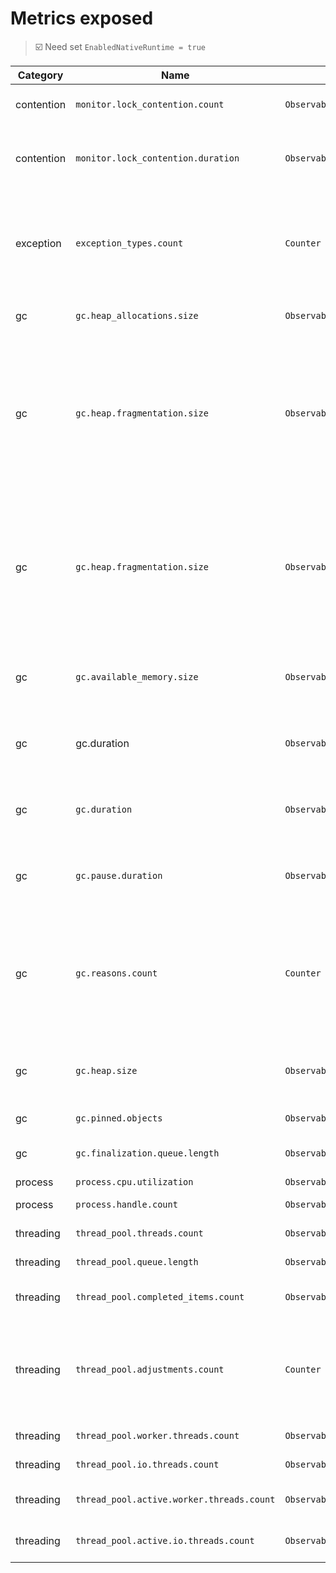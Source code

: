 ﻿# Metrics exposed

> ☑️ Need set `EnabledNativeRuntime = true`

| Category | Name                                     | Type    | Unit  | Description                                                                                                                                                                                                 | Labels | net471 | net8.0 |
| -----|------------------------------------------| --------- |-------|-------------------------------------------------------------------------------------------------------------------------------------------------------------------------------------------------------------| ------------ | ---------------------------------------- | ---------------------------------------- |
| contention | `monitor.lock_contention.count`          | `ObservableCounter` |       | The number of locks contended                                                                                                                                                                               | | ☑️ | ✅ |
| contention | `monitor.lock_contention.duration`       | `ObservableCounter` | ns    | The total amount of time spent contending locks                                                                                                                                                             |  | ☑️ | ☑️ |
| exception  | `exception_types.count`                       | `Counter` |       | Count of exception_types that have been thrown in managed code, since the observation started. | type | ✅ | ✅ |
| gc | `gc.heap_allocations.size`                     | `ObservableCounter` | bytes | Allocation bytes since process start                                                                                                                                                                        | heap | ☑️ | ☑️ |
| gc         | `gc.heap.fragmentation.size`                  | `ObservableUpDownCounter` |       | "The heap fragmentation, as observed during the latest garbage collection. The value will be unavailable until at least one garbage collection has occurred.                                | generation |  | ✅ |
| gc         | `gc.heap.fragmentation.size`                  | `ObservableGauge` |       | "The heap fragmentation, as observed during the latest garbage collection. The value will be unavailable until at least one garbage collection has occurred.                                | | ☑️ |  |
| gc         | `gc.available_memory.size`               | `ObservableUpDownCounter` | bytes | The upper limit on the amount of physical memory .NET can allocate to                                                                                                                                       | |  | ✅ |
| gc | gc.duration | `ObservableCounter`       | ns    | The total amount of time paused in GC since the process start. | |  | ✅ |
| gc         | `gc.duration`                | `ObservableCounter` | ns   | The amount of time spent running garbage collections                                                                                                                                                        |  | ☑️ |  |
| gc         | `gc.pause.duration`                      | `ObservableCounter` | ns   | The amount of time execution was paused for garbage collections                                                                                                                                             | | ☑️ | ☑️ |
| gc         | `gc.reasons.count`                   | `Counter` |       | Counts the number of garbage collections that have occurred, broken down by generation number and the reason for the collection.                                                                            | generation reason type | ☑️ | ☑️ |
| gc         | `gc.heap.size`                           | `ObservableUpDownCounter` | bytes | The current size of all heaps (only updated after a garbage collection)                                                                                                                                     | generation | ☑️ | ✅ |
| gc         | `gc.pinned.objects`                      | `ObservableUpDownCounter` |       | The number of pinned objects                                                                                                                                                                                | | ☑️ | ☑️ |
| gc         | `gc.finalization.queue.length`           | `ObservableUpDownCounter` |       | The number of objects waiting to be finalized                                                                                                                                                               | | ☑️ | ☑️ |
| process    | `process.cpu.utilization`                      | `ObservableGauge` |       | CPU usage                                                                                                                                                                                                   | | ✅ | ✅ |
| process    | `process.handle.count`                   | `ObservableUpDownCounter` |       | Process handle count                                                                                                                                                                                        | | ✅ | ✅ |
| threading  | `thread_pool.threads.count`              | `ObservableUpDownCounter` |       | ThreadPool thread count                                                                                                                                                                                     | | ☑️ | ✅ |
| threading  | `thread_pool.queue.length`               | `ObservableUpDownCounter` |       | ThreadPool queue length                                                                                                                                                                                     | | ☑️ | ✅ |
| threading  | `thread_pool.completed_items.count`      | `ObservableCounter` |       | ThreadPool completed work item count                                                                                                                                                                        | | ☑️ | ✅ |
| threading  | `thread_pool.adjustments.count`          | `Counter` |       | The total number of changes made to the size of the thread pool, labeled by the reason for change                                                                                                           | reason | ☑️ | ☑️ |
| threading  | `thread_pool.worker.threads.count`        | `ObservableUpDownCounter` |       | The number of worker threads                                                                                                                                                                                | | ☑️ |  |
| threading  | `thread_pool.io.threads.count`            | `ObservableUpDownCounter` |       | The number of io threads                                                                                                                                                                                    | | ☑️ |  |
| threading | `thread_pool.active.worker.threads.count` | `ObservableUpDownCounter` |       | The number of active worker threads                                                                                                                                                                         | | ☑️ |  |
| threading | `thread_pool.active.io.threads.count`     | `ObservableUpDownCounter` |       | The number of active io threads                                                                                                                                                                             | | ☑️ |  |
